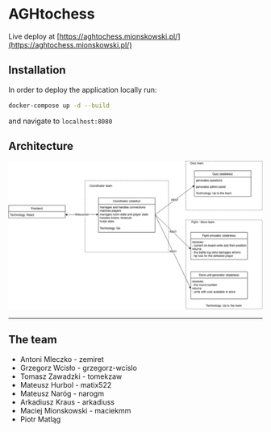 # AGHtochess
Live deploy at [https://aghtochess.mionskowski.pl/](https://aghtochess.mionskowski.pl/)

## Installation

In order to deploy the application locally run:

```bash
docker-compose up -d --build
```

and navigate to `localhost:8080`

## Architecture

![Architecture](assets/architecture.png)

---
## The team

* Antoni Mleczko - zemiret
* Grzegorz Wcisło - grzegorz-wcislo
* Tomasz Zawadzki - tomekzaw
* Mateusz Hurbol - matix522
* Mateusz Naróg - narogm
* Arkadiusz Kraus - arkadiuss
* Maciej Mionskowski - maciekmm
* Piotr Matląg
